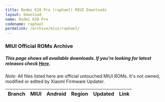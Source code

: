 ```yaml
---
title: Redmi K20 Pro (raphael) MIUI Downloads
layout: download
name: Redmi K20 Pro
codename: raphael
permalink: /archive/miui/raphael/
---
```

### MIUI Official ROMs Archive
##### This page shows all available downloads. If you're looking for latest releases check [Here](/miui/raphael/).
*Note*: All files listed here are official untouched MIUI ROMs. It's not owned, modified or edited by Xiaomi Firmware Updater.

<div class="table-responsive-md" id="table-wrapper">
<table id="miui" class="compact table table-striped table-hover table-sm">
    <thead class="thead-dark">
        <tr>
            <th>Branch</th>
            <th>MIUI</th>
            <th>Android</th>
            <th>Region</th>
            <th>Updated</th>
            <th>Link</th>
        </tr>
    </thead>
    <script>loadMiuiArchive('raphael')</script>
</table>
</div>


